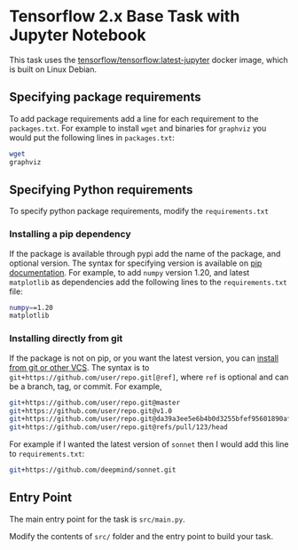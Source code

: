 # Tensorflow 2.x Base Task with Jupyter Notebook

This task uses the [tensorflow/tensorflow:latest-jupyter](https://hub.docker.com/r/tensorflow/tensorflow/tags) docker image, which is built on Linux Debian.

## Specifying package requirements
To add package requirements add a line for each requirement to the `packages.txt`. For example to install `wget` and binaries for `graphviz` you would put the following lines in `packages.txt`:

```bash
wget
graphviz
```

## Specifying Python requirements
To specify python package requirements, modify the `requirements.txt`

### Installing a pip dependency
If the package is available through pypi add the name of the package, and optional version. 
The syntax for specifying version is available on [pip documentation](https://pip.pypa.io/en/stable/cli/pip_install/#requirement-specifiers).
For example, to add `numpy` version 1.20, and latest `matplotlib` as dependencies add the following lines to the `requirements.txt` file:

```bash
numpy==1.20
matplotlib
```

### Installing directly from git
If the package is not on pip, or you want the latest version, you can [install from git or other VCS](https://pip.pypa.io/en/stable/topics/vcs-support/).
The syntax is to `git+https://github.com/user/repo.git[@ref]`, where `ref` is optional and can be a branch, tag, or commit. For example,
```bash
git+https://github.com/user/repo.git@master
git+https://github.com/user/repo.git@v1.0
git+https://github.com/user/repo.git@da39a3ee5e6b4b0d3255bfef95601890afd80709
git+https://github.com/user/repo.git@refs/pull/123/head
```

For example if I wanted the latest version of `sonnet` then I would add this line to `requirements.txt`:
```bash
git+https://github.com/deepmind/sonnet.git
```

## Entry Point

The main entry point for the task is `src/main.py`. 

Modify the contents of `src/` folder and the entry point to build your task.